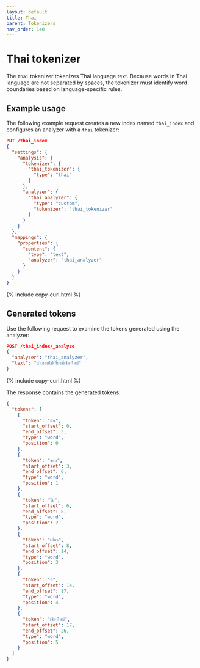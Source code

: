 ```yaml
---
layout: default
title: Thai
parent: Tokenizers
nav_order: 140
---
```


# Thai tokenizer

The `thai` tokenizer tokenizes Thai language text. Because words in Thai language are not separated by spaces, the tokenizer must identify word boundaries based on language-specific rules.

## Example usage

The following example request creates a new index named `thai_index` and configures an analyzer with a `thai` tokenizer:

```json
PUT /thai_index
{
  "settings": {
    "analysis": {
      "tokenizer": {
        "thai_tokenizer": {
          "type": "thai"
        }
      },
      "analyzer": {
        "thai_analyzer": {
          "type": "custom",
          "tokenizer": "thai_tokenizer"
        }
      }
    }
  },
  "mappings": {
    "properties": {
      "content": {
        "type": "text",
        "analyzer": "thai_analyzer"
      }
    }
  }
}
```
{% include copy-curl.html %}

## Generated tokens

Use the following request to examine the tokens generated using the analyzer:

```json
POST /thai_index/_analyze
{
  "analyzer": "thai_analyzer",
  "text": "ฉันชอบไปเที่ยวที่เชียงใหม่"
}
```
{% include copy-curl.html %}

The response contains the generated tokens:

```json
{
  "tokens": [
    {
      "token": "ฉัน",
      "start_offset": 0,
      "end_offset": 3,
      "type": "word",
      "position": 0
    },
    {
      "token": "ชอบ",
      "start_offset": 3,
      "end_offset": 6,
      "type": "word",
      "position": 1
    },
    {
      "token": "ไป",
      "start_offset": 6,
      "end_offset": 8,
      "type": "word",
      "position": 2
    },
    {
      "token": "เที่ยว",
      "start_offset": 8,
      "end_offset": 14,
      "type": "word",
      "position": 3
    },
    {
      "token": "ที่",
      "start_offset": 14,
      "end_offset": 17,
      "type": "word",
      "position": 4
    },
    {
      "token": "เชียงใหม่",
      "start_offset": 17,
      "end_offset": 26,
      "type": "word",
      "position": 5
    }
  ]
}
```
